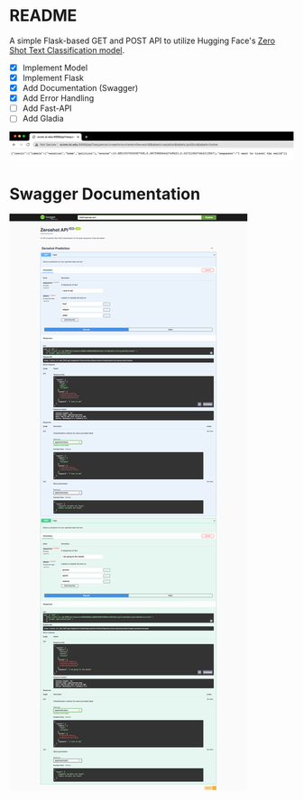 # README

A simple Flask-based GET and POST API to utilize Hugging Face's [Zero Shot Text Classification model](https://huggingface.co/facebook/bart-large-mnli).

- [x] Implement Model
- [x] Implement Flask
- [x] Add Documentation (Swagger)
- [x] Add Error Handling
- [ ] Add Fast-API
- [ ] Add Gladia

![API Example](images/apiexample.png)

# Swagger Documentation
![Swagger](images/swagger.png)